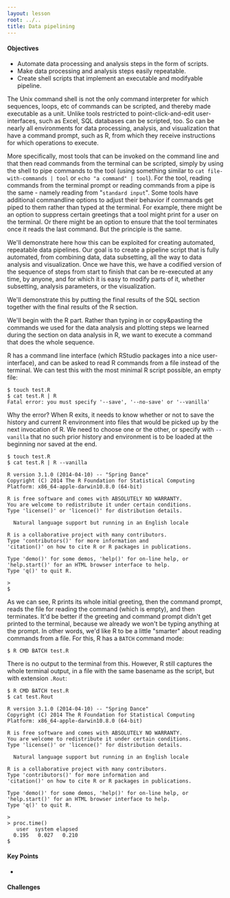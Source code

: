 ```yaml
---
layout: lesson
root: ../..
title: Data pipelining
---
```


#### Objectives
*   Automate data processing and analysis steps in the form of scripts.
*   Make data processing and analysis steps easily repeatable.
*   Create shell scripts that implement an executable and modifyable pipeline.

The Unix command shell is not the only command interpreter for which
sequences, loops, etc of commands can be scripted, and thereby made
executable as a unit. Unlike tools restricted to point-click-and-edit
user-interfaces, such as Excel, SQL databases can be scripted, too. So
can be nearly all environments for data processing, analysis, and
visualization that have a command prompt, such as R, from which they
receive instructions for which operations to execute.

More specifically, most tools that can be invoked on the command line
and that then read commands from the terminal can be scripted, simply
by using the shell to pipe commands to the tool (using something
similar to `cat file-with-commands | tool` or `echo "a command" |
tool`). For the tool, reading commands from the terminal prompt or
reading commands from a pipe is the same - namely reading from
"`standard input`". Some tools have additional commandline options to
adjust their behavior if commands get piped to them rather than typed
at the terminal. For example, there might be an option to suppress
certain greetings that a tool might print for a user on the
terminal. Or there might be an option to ensure that the tool
terminates once it reads the last command. But the principle is the
same.

We'll demonstrate here how this can be exploited for creating
automated, repeatable data pipelines. Our goal is to create a pipeline
script that is fully automated, from combining data, data subsetting,
all the way to data analysis and visualization. Once we have this, we
have a codified version of the sequence of steps from start to finish
that can be re-executed at any time, by anyone, and for which it is
easy to modify parts of it, whether subsetting, analysis parameters,
or the visualization. 

We'll demonstrate this by putting the final results of the SQL section
together with the final results of the R section.

We'll begin with the R part. Rather than typing in or copy&pasting the
commands we used for the data analysis and plotting steps we learned
during the section on data analysis in R, we want to execute a command
that does the whole sequence.

R has a command line interface (which RStudio packages into a nice
user-interface), and can be asked to read R commands from a file
instead of the terminal. We can test this with the most minimal R
script possible, an empty file:

~~~
$ touch test.R
$ cat test.R | R
Fatal error: you must specify '--save', '--no-save' or '--vanilla'
~~~

Why the error? When R exits, it needs to know whether or not to save
the history and current R environment into files that would be picked
up by the next invocation of R. We need to choose one or the other, or
specify with `--vanilla` that no such prior history and environment is
to be loaded at the beginning nor saved at the end. 

~~~
$ touch test.R
$ cat test.R | R --vanilla

R version 3.1.0 (2014-04-10) -- "Spring Dance"
Copyright (C) 2014 The R Foundation for Statistical Computing
Platform: x86_64-apple-darwin10.8.0 (64-bit)

R is free software and comes with ABSOLUTELY NO WARRANTY.
You are welcome to redistribute it under certain conditions.
Type 'license()' or 'licence()' for distribution details.

  Natural language support but running in an English locale

R is a collaborative project with many contributors.
Type 'contributors()' for more information and
'citation()' on how to cite R or R packages in publications.

Type 'demo()' for some demos, 'help()' for on-line help, or
'help.start()' for an HTML browser interface to help.
Type 'q()' to quit R.

> 
$
~~~

As we can see, R prints its whole initial greeting, then the command
prompt, reads the file for reading the command (which is empty), and
then terminates. It'd be better if the greeting and command prompt
didn't get printed to the terminal, because we already we won't be
typing anything at the prompt. In other words, we'd like R to be a
little "smarter" about reading commands from a file. For this, R has a
`BATCH` command mode:

~~~
$ R CMD BATCH test.R
~~~

There is no output to the terminal from this. However, R still
captures the whole terminal output, in a file with the same basename
as the script, but with extension `.Rout`:

~~~
$ R CMD BATCH test.R
$ cat test.Rout

R version 3.1.0 (2014-04-10) -- "Spring Dance"
Copyright (C) 2014 The R Foundation for Statistical Computing
Platform: x86_64-apple-darwin10.8.0 (64-bit)

R is free software and comes with ABSOLUTELY NO WARRANTY.
You are welcome to redistribute it under certain conditions.
Type 'license()' or 'licence()' for distribution details.

  Natural language support but running in an English locale

R is a collaborative project with many contributors.
Type 'contributors()' for more information and
'citation()' on how to cite R or R packages in publications.

Type 'demo()' for some demos, 'help()' for on-line help, or
'help.start()' for an HTML browser interface to help.
Type 'q()' to quit R.

> 
> proc.time()
   user  system elapsed 
  0.195   0.027   0.210 
$
~~~



#### Key Points
*   

#### Challenges

